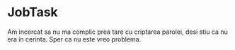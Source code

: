 # JobTask

Am incercat sa nu ma complic prea tare cu criptarea parolei, desi stiu ca nu era in cerinta. Sper ca nu este vreo problema.
